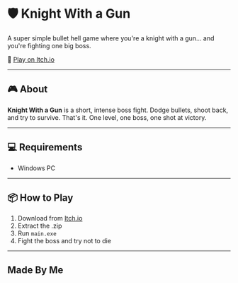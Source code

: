 # 🛡️ Knight With a Gun

A super simple bullet hell game where you're a knight with a gun... and you're fighting one big boss.

🔗 [Play on Itch.io](https://pgrz.itch.io/knight-with-a-gun)

---

## 🎮 About

**Knight With a Gun** is a short, intense boss fight. Dodge bullets, shoot back, and try to survive. That's it. One level, one boss, one shot at victory.

---

## 💻 Requirements

- Windows PC

---

## 📦 How to Play

1. Download from [Itch.io](https://pgrz.itch.io/knight-with-a-gun)  
2. Extract the .zip  
3. Run `main.exe`  
4. Fight the boss and try not to die

---
## Made By Me
